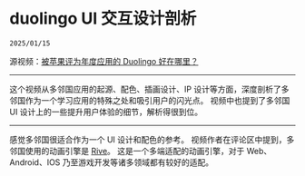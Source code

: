 # duolingo UI 交互设计剖析

``2025/01/15``

源视频：[被苹果评为年度应用的 Duolingo 好在哪里？](https://www.bilibili.com/video/BV1bMcQepEwb)

- - -

这个视频从多邻国应用的起源、配色、插画设计、IP 设计等方面，深度剖析了多邻国作为一个学习应用的特殊之处和吸引用户的闪光点。
视频中也提到了多邻国 UI 设计上的一些提升用户体验的细节，解析得很到位。

- - -

感觉多邻国很适合作为一个 UI 设计和配色的参考。
视频作者在评论区中提到，多邻国使用的动画引擎是 [Rive](https://rive.app/)。
这是一个多端适配的动画引擎，对于 Web、Android、IOS 乃至游戏开发等诸多领域都有较好的适配。

